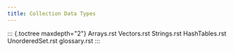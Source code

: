 ```yaml
---
title: Collection Data Types
---
```


::: {.toctree maxdepth="2"}
Arrays.rst Vectors.rst Strings.rst HashTables.rst UnorderedSet.rst
glossary.rst
:::
